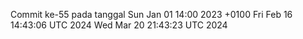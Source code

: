 Commit ke-55 pada tanggal Sun Jan 01 14:00 2023 +0100
Fri Feb 16 14:43:06 UTC 2024
Wed Mar 20 21:43:23 UTC 2024
